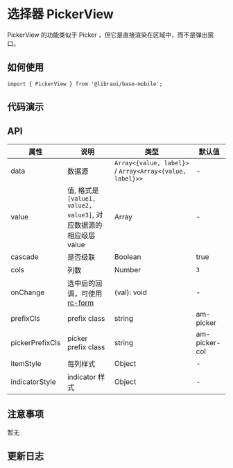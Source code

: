 # 选择器 PickerView

PickerView 的功能类似于 Picker ，但它是直接渲染在区域中，而不是弹出窗口。


## 如何使用

```
import { PickerView } from '@libraui/base-mobile';

```

## 代码演示


## API

|属性 | 说明 | 类型 | 默认值
|----|-----|------|------
| data  | 数据源     | `Array<{value, label}>` / `Array<Array<{value, label}>>` | -   |
| value  | 值, 格式是`[value1, value2, value3]`, 对应数据源的相应级层 value  | Array  | -   |
| cascade  | 是否级联   | Boolean| true|
| cols     | 列数    | Number | `3` |
| onChange | 选中后的回调，可使用[rc-form](https://github.com/react-component/form) | (val): void      | -   |
| prefixCls    | prefix class         | string | am-picker     |
| pickerPrefixCls  | picker prefix class  | string | am-picker-col |
| itemStyle| 每列样式   | Object | -   |
| indicatorStyle  | indicator 样式  | Object | -  |



## 注意事项

暂无

## 更新日志
